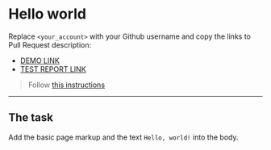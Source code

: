 # Hello world
Replace `<your_account>` with your Github username and copy the links to Pull Request description:
- [DEMO LINK](https://IvanOlkhovoy.github.io/layout_hello-world/)
- [TEST REPORT LINK](https://IvanOlkhovoy.github.io/layout_hello-world/report/html_report/)

> Follow [this instructions](https://mate-academy.github.io/layout_task-guideline/#how-to-solve-the-layout-tasks-on-github)
___

## The task 
Add the basic page markup and the text `Hello, world!` into the body.

